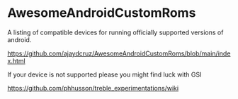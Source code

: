# AwesomeAndroidCustomRoms

A listing of compatible devices for running officially supported versions of android. 

https://github.com/ajaydcruz/AwesomeAndroidCustomRoms/blob/main/index.html



If your device is not supported please you might find luck with GSI

https://github.com/phhusson/treble_experimentations/wiki
